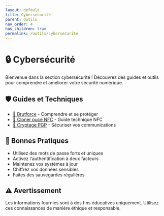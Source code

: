 ```yaml
---
layout: default
title: Cybersécurité
parent: Outils
nav_order: 4
has_children: true
permalink: /outils/cybersecurite
---
```


# 🔒 Cybersécurité

Bienvenue dans la section cybersécurité ! Découvrez des guides et outils pour comprendre et améliorer votre sécurité numérique.

## 🛡️ Guides et Techniques

- [🔑 Brutforce](Brutforce.md) - Comprendre et se protéger
- [📱 Cloner puce NFC](Cloner%20puce%20NFC.md) - Guide technique NFC
- [🔐 Cryptage PGP](Cryptage%20PGP.md) - Sécuriser vos communications

## 🎯 Bonnes Pratiques

- Utilisez des mots de passe forts et uniques
- Activez l'authentification à deux facteurs
- Maintenez vos systèmes à jour
- Chiffrez vos données sensibles
- Faites des sauvegardes régulières

## ⚠️ Avertissement

Les informations fournies sont à des fins éducatives uniquement. Utilisez ces connaissances de manière éthique et responsable.
